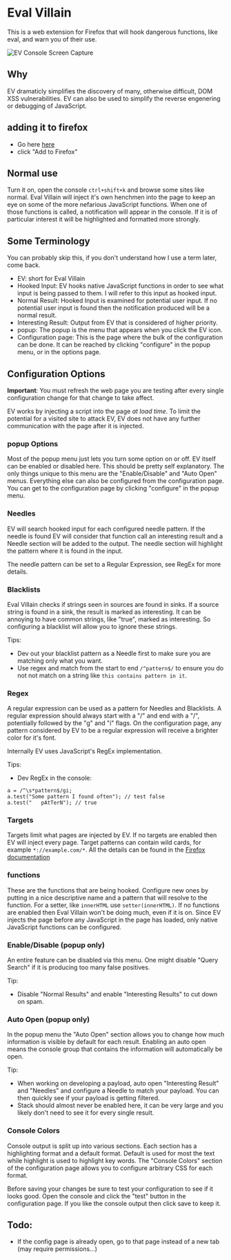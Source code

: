 # Eval Villain

This is a web extension for Firefox that will hook dangerous functions, like
eval, and warn you of their use.

![EV Console Screen Capture](./ss.png?raw=true)

## Why

EV dramaticly simplifies the discovery of many, otherwise difficult, DOM XSS
vulnerabilities. EV can also be used to simplify the reverse engenering or
debugging of JavaScript.

## adding it to firefox

* Go here [here](https://addons.mozilla.org/en-US/firefox/addon/eval-villain/)
* click "Add to Firefox"

## Normal use
Turn it on, open the console `ctrl+shift+k` and browse some sites like normal.
Eval Villain will inject it's own henchmen into the page to keep an eye on some
of the more nefarious JavaScript functions. When one of those functions is
called, a notification will appear in the console. If it is of particular
interest it will be highlighted and formatted more strongly.

## Some Terminology
You can probably skip this, if you don't understand how I use a term later,
come back.
* EV: short for Eval Villain
* Hooked Input: EV hooks native JavaScript functions in order to see what input
  is being passed to them. I will refer to this input as hooked input.
* Normal Result: Hooked Input is examined for potential user input. If no
  potential user input is found then the notification produced will be a normal
  result.
* Interesting Result: Output from EV that is considered of higher priority.
* popup: The popup is the menu that appears when you click the EV icon.
* Configuration page: This is the page where the bulk of the configuration can
  be done. It can be reached by clicking "configure" in the popup menu, or in
  the options page.


## Configuration Options
**Important**: You must refresh the web page you are testing after every single
configuration change for that change to take affect.

EV works by injecting a script into the page *at load time*. To limit the
potential for a visited site to attack EV, EV does not have any further
communication with the page after it is injected.

### popup Options
Most of the popup menu just lets you turn some option on or off. EV itself can
be enabled or disabled here. This should be pretty self explanatory. The only
things unique to this menu are the "Enable/Disable" and "Auto Open" menus.
Everything else can also be configured from the configuration page. You can get
to the configuration page by clicking "configure" in the popup menu.

### Needles
EV will search hooked input for each configured needle pattern. If the needle
is found EV will consider that function call an interesting result and a Needle
section will be added to the output. The needle section will highlight the
pattern where it is found in the input.

The needle pattern can be set to a Regular Expression, see RegEx for more
details.

### Blacklists
Eval Villain checks if strings seen in sources are found in sinks. If a source
string is found in a sink, the result is marked as interesting. It can be
annoying to have common strings, like "true", marked as interesting. So
configuring a blacklist will allow you to ignore these strings.

Tips:
* Dev out your blacklist pattern as a Needle first to make sure you are
  matching only what you want.
* Use regex and match from the start to end `/^pattern$/` to ensure you do not
  not match on a string like `this contains pattern in it`.

### Regex
A regular expression can be used as a pattern for Needles and Blacklists. A
regular expression should always start with a "/" and end with a "/",
potentially followed by the "g" and "i" flags. On the configuration page, any
pattern considered by EV to be a regular expression will receive a brighter
color for it's font.

Internally EV uses JavaScript's RegEx implementation.

Tips:
* Dev RegEx in the console:
```
a = /^\s*pattern$/gi;
a.test("Some pattern I found often"); // test false
a.test("   pAtTerN"); // true
```

### Targets
Targets limit what pages are injected by EV. If no targets are enabled then
EV will inject every page. Target patterns can contain wild cards, for example
`*://example.com/*`. All the details can be found in the [Firefox
documentation](https://developer.mozilla.org/en-US/docs/Mozilla/Add-ons/WebExtensions/Match_patterns)

### functions
These are the functions that are being hooked. Configure new ones by putting in
a nice descriptive name and a pattern that will resolve to the function. For a
setter, like `innerHTML` use `setter(innerHTML)`. If no functions are enabled
then Eval Villain won't be doing much, even if it is on. Since EV injects the
page before any JavaScript in the page has loaded, only native JavaScript
functions can be configured.

### Enable/Disable (popup only)
An entire feature can be disabled via this menu. One might disable "Query
Search" if it is producing too many false positives.

Tip:
* Disable "Normal Results" and enable "Interesting Results" to cut down on
  spam.

### Auto Open (popup only)
In the popup menu the "Auto Open" section allows you to change how much
information is visible by default for each result. Enabling an auto open means
the console group that contains the information will automatically be open.

Tip:
* When working on developing a payload, auto open "Interesting Result" and
  "Needles" and configure a Needle to match your payload. You can then quickly
  see if your payload is getting filtered.
* Stack should almost never be enabled here, it can be very large and you
  likely don't need to see it for every single result.

### Console Colors
Console output is split up into various sections. Each section has a
highlighting format and a default format. Default is used for most the text
while highlight is used to highlight key words. The "Console Colors" section of
the configuration page allows you to configure arbitrary CSS for each format.

Before saving your changes be sure to test your configuration to see if it
looks good. Open the console and click the "test" button in the configuration
page. If you like the console output then click save to keep it.

## Todo:
* If the config page is already open, go to that page instead of a new tab (may
  require permissions...)
